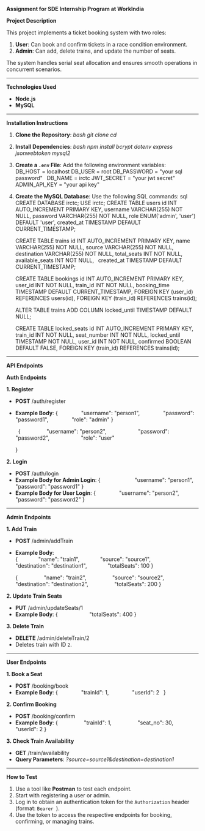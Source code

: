 **Assignment for SDE Internship Program at WorkIndia**

**Project Description**

This project implements a ticket booking system with two roles:

1. **User**: Can book and confirm tickets in a race condition environment.
1. **Admin**: Can add, delete trains, and update the number of seats.

The system handles serial seat allocation and ensures smooth operations in concurrent scenarios.

-----
**Technologies Used**

- **Node.js**
- **MySQL**
-----
**Installation Instructions**

1. **Clone the Repository**: *bash git clone cd*
1. **Install Dependencies**: *bash npm install bcrypt dotenv express jsonwebtoken mysql2*
1. **Create a `.env` File**: Add the following environment variables:  
   DB\_HOST = localhost 
   DB\_USER = root 
   DB\_PASSWORD = "your sql password"
   ` `DB\_NAME = irctc 
   JWT\_SECRET = "your jwt secret"
   ` `ADMIN\_API\_KEY = "your api key"
1. **Create the MySQL Database**: Use the following SQL commands: 
   sql CREATE DATABASE irctc; 
   USE irctc;
   CREATE TABLE users 
   id INT AUTO\_INCREMENT PRIMARY KEY, 
   username VARCHAR(255) NOT NULL,
   password VARCHAR(255) NOT NULL, 
   role ENUM('admin', 'user') DEFAULT 'user', 
   created\_at TIMESTAMP DEFAULT CURRENT\_TIMESTAMP;

   CREATE TABLE trains 
   id INT AUTO\_INCREMENT PRIMARY KEY, 
   name VARCHAR(255) NOT NULL, 
   source VARCHAR(255) NOT NULL, 
   destination VARCHAR(255) NOT NULL, 
   total\_seats INT NOT NULL,
   ` `available\_seats INT NOT NULL,
   ` `created\_at TIMESTAMP DEFAULT CURRENT\_TIMESTAMP;

   CREATE TABLE bookings
   id INT AUTO\_INCREMENT PRIMARY KEY,
   user\_id INT NOT NULL,
   train\_id INT NOT NULL,
   booking\_time TIMESTAMP DEFAULT CURRENT\_TIMESTAMP,
   FOREIGN KEY (user\_id) REFERENCES users(id),
   FOREIGN KEY (train\_id) REFERENCES trains(id);

   ALTER TABLE trains ADD COLUMN locked\_until TIMESTAMP DEFAULT NULL;



   CREATE TABLE locked\_seats
   id INT AUTO\_INCREMENT PRIMARY KEY,
   train\_id INT NOT NULL,
   seat\_number INT NOT NULL,
   locked\_until TIMESTAMP NOT NULL,
   user\_id INT NOT NULL,
   confirmed BOOLEAN DEFAULT FALSE,
   FOREIGN KEY (train\_id)
   REFERENCES trains(id);

-----
**API Endpoints**

**Auth Endpoints**

**1. Register**

- **POST** /auth/register
- **Example Body**:
  {
  `        `"username": "person1", 
  `        `"password": "password1", 
  `        `"role": "admin" 
  }

  ` `{ 
  `         `"username": "person2",
  `           `"password": "password2", 
  `           `"role": "user" 

  }

**2. Login**

- **POST** /auth/login
- **Example Body for Admin Login**: 
  { 
  `            `"username": "person1",
  `            `"password": "password1" 
  }
- **Example Body for User Login**: 
  {
  `        `"username": "person2",
  `        `"password": "password2" 
  }
-----
**Admin Endpoints**

**1. Add Train**

- **POST** /admin/addTrain
- **Example Body**:  
  {
  `       `"name": "train1",
  `       `"source": "source1", 
  `       `"destination": "destination1",
  `       `"totalSeats": 100
  } 

  { 
  `         `"name": "train2",
  `         `"source": "source2", 
  `         `"destination": "destination2", 
  `         `"totalSeats": 200 
  }

**2. Update Train Seats**

- **PUT** /admin/updateSeats/1
- **Example Body**: 
  { 
  `           `"totalSeats": 400 
  }

**3. Delete Train**

- **DELETE** /admin/deleteTrain/2
- Deletes train with ID `2`.
-----
**User Endpoints**

**1. Book a Seat**

- **POST** /booking/book
- **Example Body**: 
  {
  `        `"trainId": 1,
  `        `"userId": 2
  ` `}

**2. Confirm Booking**

- **POST** /booking/confirm
- **Example Body**: 
  {
  `         `"trainId": 1,
  `         `"seat\_no": 30, 
  `         `"userId": 2 
  }

**3. Check Train Availability**

- **GET** /train/availability
- **Query Parameters**: *?source=source1&destination=destination1*
-----
**How to Test**

1. Use a tool like **Postman** to test each endpoint.
1. Start with registering a user or admin.
1. Log in to obtain an authentication token for the `Authorization` header (format: `Bearer `).
1. Use the token to access the respective endpoints for booking, confirming, or managing trains.


